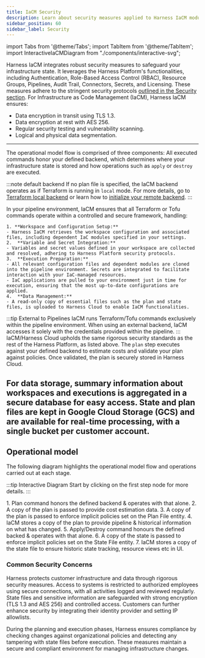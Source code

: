 ```yaml
---
title: IaCM Security
description: Learn about security measures applied to Harness IaCM module.
sidebar_position: 60
sidebar_label: Security
---
```


import Tabs from '@theme/Tabs';
import TabItem from '@theme/TabItem';
import InteractiveIaCMDiagram from "./components/interactive-svg";

Harness IaCM integrates robust security measures to safeguard your infrastructure state. It leverages the Harness Platform's functionalities, including Authentication, Role-Based Access Control (RBAC), Resource Groups, Pipelines, Audit Trail, Connectors, Secrets, and Licensing. These measures adhere to the stringent security protocols [outlined in the Security section](https://www.harness.io/security). For Infrastructure as Code Management (IaCM), Harness IaCM ensures:

- Data encryption in transit using TLS 1.3.
- Data encryption at rest with AES 256.
- Regular security testing and vulnerability scanning.
- Logical and physical data segmentation.

--- 
The operational model flow is comprised of three components:
<Tabs>
<TabItem value="Defined backend">
All executed commands honor your defined backend, which determines where your infrastructure state is stored and how operations such as `apply` or `destroy` are executed. 

:::note default backend
If no plan file is specified, the IaCM backend operates as if Terraform is running in `local` mode. For more details, go to [Terraform local backend](https://developer.hashicorp.com/terraform/language/settings/backends/local) or learn how to [initialize your remote backend](https://developer.harness.io/docs/infra-as-code-management/remote-backends/init-configuration).
:::

</TabItem>
<TabItem value="Pipeline Execution Environment">
In your pipeline environment, IaCM ensures that all Terraform or Tofu commands operate within a controlled and secure framework, handling:

	1. **Workspace and Configuration Setup:**
    - Harness IaCM retrieves the workspace configuration and associated files, including dependent IaC modules specified in your settings.
	2.	**Variable and Secret Integration:**
	- Variables and secret values defined in your workspace are collected and resolved, adhering to Harness Platform security protocols.
	3.	**Execution Preparation:**
	- All relevant configuration files and dependent modules are cloned into the pipeline environment. Secrets are integrated to facilitate interaction with your IaC-managed resources.
	- IaC applications are pulled to your environment just in time for execution, ensuring that the most up-to-date configurations are applied.
	4.	**Data Management:**
	- A read-only copy of essential files such as the plan and state files, is uploaded to Harness Cloud to enable IaCM functionalities.

:::tip External to Pipelines
IaCM runs Terraform/Tofu commands exclusively within the pipeline environment. When using an external backend, IaCM accesses it solely with the credentials provided within the pipeline.
:::
</TabItem>
<TabItem value="Harness Cloud: IaCM">
IaCM/Harness Cloud upholds the same rigorous security standards as the rest of the Harness Platform, as listed above. The `plan` step executes against your defined backend to estimate costs and validate your plan against policies. Once validated, the plan is securely stored in Harness Cloud.

For data storage, summary information about workspaces and executions is aggregated in a secure database for easy access. State and plan files are kept in Google Cloud Storage (GCS) and are available for real-time processing, with a single bucket per customer account.
</TabItem>
</Tabs>
---

## Operational model

The following diagram highlights the operational model flow and operations carried out at each stage.

:::tip Interactive Diagram
Start by clicking on the first step node for more details.
:::

<Tabs>
<TabItem value="Interactive diagram">
<InteractiveIaCMDiagram
svgPath="/iacm-security.svg"
descriptions={{
        "1": {
        title: "Step 1: Run the `plan` command against your defined backend",
        body: "The `plan` command is executed as a step in your pipeline environment, comparing your defined backend state with your proposed infrastructure changes."
        },
        "2": {
        title: "Step 2 & 3: Cost estimation and OPA policy checks",
        body: "As part of the `plan` step, a copy of the plan is passed to Harness Cloud to provide cost estimation data and also checked again your policies to enforce implicit policies set on the Plan File entity. Go to [add OPA policies](https://developer.harness.io/docs/infra-as-code-management/workspaces/project-setup/opa-workspace) for more information on configuring policies."
        },
        "4": {
        title: "Step 4: Plan is stored in IaCM/Harness Cloud",
        body: "IaCM stores a copy of the plan to provide pipeline & historical information on what has changed since the previous execution. When the apply/destroy command is executed at step 7, your infrastructure state will be stored here, adhering to Harness security protocols. "
        },
        "5": {
        title: "Step 5: Confirm apply/destroy parameters",
        body: "This step involves comparing the defined backend with a proposed infrastructure update."
        },
        "6": {
        title: "Step 6 & 7: Applying your proposed infrastructure changes",
        body: "During the apply/destroy step, IaCM confirms that your proposed infrastructure changes adhere to your set policies, once confirm your changes are applied and your new state is store in IaCM/Harness Cloud."
        },
    }}
groupDescriptions={{
        1: ['1', 'defined-backend', 'plan'],
        2: ['2', '3', 'plan', 'cost', 'policies'],
        3: ['2', '3', 'plan', 'cost', 'policies'],
        4: ['4', 'plan', 'iacm_stored_plan'],
        5: ['5', 'defined-backend', 'apply_destroy'],
        6: ['6', '7', 'apply_destroy', 'policies', 'iacm_stored_plan'],
    }}
startingPoint="1"
groupOnly="true"/>
</TabItem>
<TabItem value="Operational model flow steps">
  1. Plan command honors the defined backend & operates with that alone.
  2. A copy of the plan is passed to provide cost estimation data.
  3. A copy of the plan is passed to enforce implicit policies set on the Plan File entity.
  4. IaCM stores a copy of the plan to provide pipeline & historical information on what has changed.
  5. Apply/Destroy command honours the defined backed & operates with that alone.
  6. A copy of the state is passed to enforce implicit policies set on the State File entity.
  7. IaCM stores a copy of the state file to ensure historic state tracking, resource views etc in UI.
  </TabItem>
</Tabs>

### Common Security Concerns

Harness protects customer infrastructure and data through rigorous security measures. Access to systems is restricted to authorized employees using secure connections, with all activities logged and reviewed regularly. State files and sensitive information are safeguarded with strong encryption (TLS 1.3 and AES 256) and controlled access. Customers can further enhance security by integrating their identity provider and setting IP allowlists.

During the planning and execution phases, Harness ensures compliance by checking changes against organizational policies and detecting any tampering with state files before execution. These measures maintain a secure and compliant environment for managing infrastructure changes.